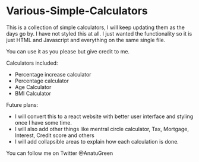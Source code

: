 # Various-Simple-Calculators

This is a collection of simple calculators, I will keep updating them as the days go by.
I have not styled this at all. I just wanted the functionality so it is just HTML and Javascript and everything on the same single file.

You can use it as you please but give credit to me.

Calculators included:
- Percentage increase calculator
- Percentage calculator
- Age Calculator
- BMI Calculator

Future plans:

- I will convert this to a react website with better user interface and styling once I have some time.
- I will also add other things like mentral circle calculator, Tax, Mortgage, Interest, Credit score and others
- I will add collapsible areas to explain how each calculation is done.

You can follow me on Twitter @AnatuGreen
